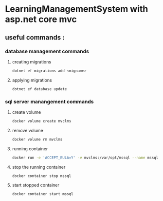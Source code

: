 # LearningManagementSystem with asp.net core mvc







## useful commands :

### database management commands
1. creating migrations
	```bash
	dotnet ef migrations add <migname>
	```
1. applying migrations
	```bash
	dotnet ef database update
	```

### sql server manangement commands

1. create volume
	```bash
	docker volume create mvclms
	```
1. remove volume
	```bash
	docker volume rm mvclms
	```
1. running container
	```bash
	docker run -e 'ACCEPT_EULA=Y' -v mvclms:/var/opt/mssql --name mssql -e 'SA_PASSWORD=!@qwe234' -p 1433:1433 -d mcr.microsoft.com/mssql/server
	```
1. stop the running container
	```bash
	docker container stop mssql
	```
1. start stopped container
	```bash
	docker container start mssql
	```


